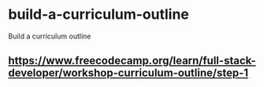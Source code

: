 # build-a-curriculum-outline
Build a curriculum outline
## https://www.freecodecamp.org/learn/full-stack-developer/workshop-curriculum-outline/step-1
